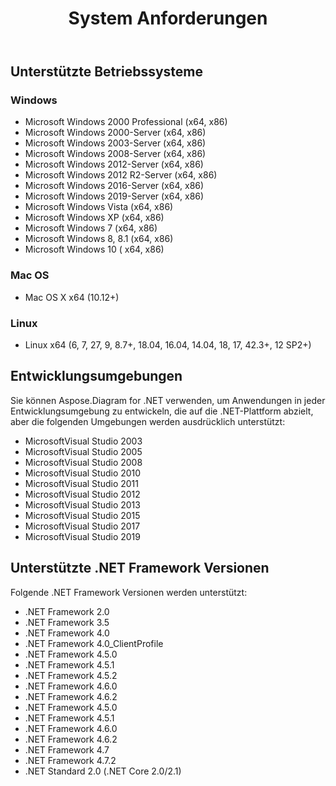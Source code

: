 ﻿---
title: System Anforderungen
type: docs
weight: 30
url: /de/net/system-requirements/
description: Dieser Abschnitt listet die unterstützten Betriebssysteme auf, die ein Entwickler benötigt, um erfolgreich mit Aspose.Diagram for .NET zu arbeiten.
---
## **Unterstützte Betriebssysteme**
### **Windows**
- Microsoft Windows 2000 Professional (x64, x86)
- Microsoft Windows 2000-Server (x64, x86)
- Microsoft Windows 2003-Server (x64, x86)
- Microsoft Windows 2008-Server (x64, x86)
- Microsoft Windows 2012-Server (x64, x86)
- Microsoft Windows 2012 R2-Server (x64, x86)
- Microsoft Windows 2016-Server (x64, x86)
- Microsoft Windows 2019-Server (x64, x86)
- Microsoft Windows Vista (x64, x86)
- Microsoft Windows XP (x64, x86)
- Microsoft Windows 7 (x64, x86)
- Microsoft Windows 8, 8.1 (x64, x86)
- Microsoft Windows 10 ( x64, x86)
### **Mac OS**
- Mac OS X x64 (10.12+)
### **Linux**
- Linux x64 (6, 7, 27, 9, 8.7+, 18.04, 16.04, 14.04, 18, 17, 42.3+, 12 SP2+)
## **Entwicklungsumgebungen**
Sie können Aspose.Diagram for .NET verwenden, um Anwendungen in jeder Entwicklungsumgebung zu entwickeln, die auf die .NET-Plattform abzielt, aber die folgenden Umgebungen werden ausdrücklich unterstützt:

- MicrosoftVisual Studio 2003
- MicrosoftVisual Studio 2005
- MicrosoftVisual Studio 2008
- MicrosoftVisual Studio 2010
- MicrosoftVisual Studio 2011
- MicrosoftVisual Studio 2012
- MicrosoftVisual Studio 2013
- MicrosoftVisual Studio 2015
- MicrosoftVisual Studio 2017
- MicrosoftVisual Studio 2019
## **Unterstützte .NET Framework Versionen**
Folgende .NET Framework Versionen werden unterstützt:

- .NET Framework 2.0
- .NET Framework 3.5
- .NET Framework 4.0
- .NET Framework 4.0_ClientProfile
- .NET Framework 4.5.0
- .NET Framework 4.5.1
- .NET Framework 4.5.2
- .NET Framework 4.6.0
- .NET Framework 4.6.2
- .NET Framework 4.5.0
- .NET Framework 4.5.1
- .NET Framework 4.6.0
- .NET Framework 4.6.2
- .NET Framework 4.7
- .NET Framework 4.7.2
- .NET Standard 2.0 (.NET Core 2.0/2.1)
